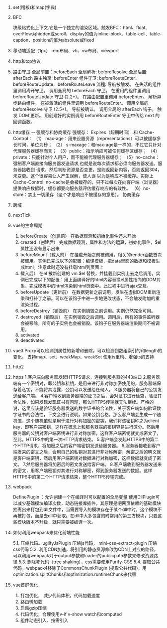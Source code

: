 1. set(稽核)和map(字典)

1. BFC

    块级格式化上下文.它是一个独立的渲染区域。触发BFC：html、float、overFlow为hidden或scroll、display的值为inline-block、table-cell、table-caption、position的值为absolute或fixed
1. 移动端适配（1px）
    rem布局、vh、vw布局、viewport

1. http和tcp协议

1. 路由守卫
    全局前置：beforeEach
    全局解析: beforeResolve
    全局后置: afterEach
    路由独享: beforeEnter
    组件守卫: beforeRouteEnter、beforeRouteUpdate、beforeRouteLeave
    流程:
        导航被触发。
        在失活的组件里调用离开守卫。
        调用全局的 beforeEach 守卫。
        在重用的组件里调用 beforeRouteUpdate 守卫 (2.2+)。
        在路由配置里调用 beforeEnter。
        解析异步路由组件。
        在被激活的组件里调用 beforeRouteEnter。
        调用全局的 beforeResolve 守卫 (2.5+)。
        导航被确认。
        调用全局的 afterEach 钩子。
        触发 DOM 更新。
        用创建好的实例调用 beforeRouteEnter 守卫中传给 next 的回调函数。


1. http缓存 -- 强缓存和协商缓存
    强缓存： Expires（超期时间） 和
            Cache-Control：
                （1） max-age：用来设置资源（representations）可以被缓存多长时间，单位为秒；
                （2） s-maxage：和max-age是一样的，不过它只针对代理服务器缓存而言；
                （3）public：指示响应可被任何缓存区缓存；
                （4）private：只能针对个人用户，而不能被代理服务器缓存；
                （5）no-cache：强制客户端直接向服务器发送请求,也就是说每次请求都必须向服务器发送。服务器接收到     请求，然后判断资源是否变更，是则返回新内容，否则返回304，未变更。这个很容易让人产生误解，使人误     以为是响应不被缓存。实际上Cache-Control:     no-cache是会被缓存的，只不过每次在向客户端（浏览器）提供响应数据时，缓存都要向服务器评估缓存响应的有效性。
                （6）no-store：禁止一切缓存（这个才是响应不被缓存的意思）。
    协商缓存


1. 跨域

1. nextTick

1. vue的生命周期
    1. beforeCreate（创建前） 在数据观测和初始化事件还未开始
    1. created（创建后） 完成数据观测，属性和方法的运算，初始化事件，$el属性还没有显示出来
    1. beforeMount（载入前） 在挂载开始之前被调用，相关的render函数首次被调用。实例已完成以下的配置：编译模板，把data里面的数据和模板生成html。注意此时还没有挂载html到页面上
    1. 载入后） 在el 被新创建的 vm.$el 替换，并挂载到实例上去之后调用。实例已完成以下的配置：用上面编译好的html内容替换el属性指向的DOM对象。完成模板中的html渲染到html页面中。此过程中进行ajax交互。
    1. beforeUpdate（更新前） 在数据更新之前调用，发生在虚拟DOM重新渲染和打补丁之前。可以在该钩子中进一步地更改状态，不会触发附加的重渲染过程。
    1. beforeDestroy（销毁前） 在实例销毁之前调用。实例仍然完全可用。
    1. destroyed（销毁后） 在实例销毁之后调用。调用后，所有的事件监听器会被移除，所有的子实例也会被销毁。该钩子在服务器端渲染期间不被调用。
    1. activated
    1. deactivated

1. vue3
    Proxy可以检测到属性的新增和删除，可以检测到数组索引的和length的变化， 支持map、set、weakMap、weakSet
    使用ts重构、增强ts的支持

1. http2



1. https
    1.客户端向服务器发起HTTPS请求，连接到服务器的443端口
    2.服务器端有一个密钥对，即公钥和私钥，是用来进行非对称加密使用的，服务器端保存着私钥，不能将其泄露，公钥可以发送给任何人。
    3.服务器将自己的公钥发送给客户端。
    4.客户端收到服务器端的证书之后，会对证书进行检查，验证其合法性，如果发现发现证书有问题，那么HTTPS传输就无法继续。严格的说，这里应该是验证服务器发送的数字证书的合法性，关于客户端如何验证数字证书的合法性，下文会进行说明。如果公钥合格，那么客户端会生成一个随机值，这个随机值就是用于进行对称加密的密钥，我们将该密钥称之为client key，即客户端密钥，这样在概念上和服务器端的密钥容易进行区分。然后用服务器的公钥对客户端密钥进行非对称加密，这样客户端密钥就变成密文了，至此，HTTPS中的第一次HTTP请求结束。
    5.客户端会发起HTTPS中的第二个HTTP请求，将加密之后的客户端密钥发送给服务器。
    6.服务器接收到客户端发来的密文之后，会用自己的私钥对其进行非对称解密，解密之后的明文就是客户端密钥，然后用客户端密钥对数据进行对称加密，这样数据就变成了密文。
    7.然后服务器将加密后的密文发送给客户端。
    8.客户端收到服务器发送来的密文，用客户端密钥对其进行对称解密，得到服务器发送的数据。这样HTTPS中的第二个HTTP请求结束，整个HTTPS传输完成。

1. webpack

    DefinePlugin ：允许创建一个在编译时可以配置的全局变量
    使用DllPlugin可以减少基础模块编译次数，动态链接库插件，其原理是吧网页依赖的基础模块抽离出来打包到dll文件中，当需要导入的模块存在于某个dll中时，这个模块不再被打包，而是去dll中获取。在dll中大多包含的时常用的第三方模块，只要这些模块版本不升级，就只需要被编译一次。

1.  如何利用webpack来优化前端性能

    5.1. 压缩代码。uglifyJsPlugin 压缩js代码， mini-css-extract-plugin 压缩css代码
    5.2. 利用CDN加速，将引用的静态资源修改为CDN上对应的路径，可以利用webpack对于output参数和loader的publicpath参数来修改资源路径
    5.3. 删除死代码（tree shaking），css需要使用Purify-CSS
    5.4. 提取公共代码。webpack4移除了CommonsChunkPlugin (提取公共代码)，用optimization.splitChunks和optimization.runtimeChunk来代替

1. vue首屏优化
    1. 打包优化， 减少代码体积，代码加载速度
    1. 路由懒加载
    1. 启动gzip压缩
    1. 代码优化，合理使用v-if v-show watch和computed
    1. 组件动态引入、按需引入

